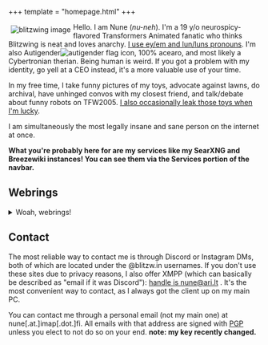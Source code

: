 +++
template = "homepage.html"
+++


<span style="float:left;padding:5px;">![blitzwing image](/funnyguy.png)</span> Hello. I am Nune (*nu-neh*). I'm a 19 y/o neurospicy-flavored Transformers Animated fanatic who thinks Blitzwing is neat and loves anarchy. [I use ey/em and lun/luns pronouns](https://blitzw.in/maq/#why-do-you-use-neopronouns-why-don-t-you-just-use-they-them). I'm also Autigender![autigender flag icon](/Autigendersmall.png), 100% acearo, and most likely a Cybertronian therian. Being human is weird. If you got a problem with my identity, go yell at a CEO instead, it's a more valuable use of your time.

In my free time, I take funny pictures of my toys, advocate against lawns, do archival, have unhinged convos with my closest friend, and talk/debate about funny robots on TFW2005. [I also occasionally leak those toys when I'm lucky](https://www.tfw2005.com/boards/threads/transformers-collaborative-naruto-shippuden-kurama-gamakichi-anime-toys-tra-gen-project-tails.1268943/).

I am simultaneously the most legally insane and sane person on the internet at once.

**What you're probably here for are my services like my SearXNG and Breezewiki instances! You can see them via the Services portion of the navbar.**
## Webrings
<details><summary>Woah, webrings!</summary>
    <p><span><a href="https://webring.dinhe.net/prev/https://www.blitzw.in">prev</a> | <a href="https://webring.dinhe.net/">retronaut</a> | <a href="https://webring.dinhe.net/next/https://www.blitzw.in">next</a></span></p>
    <p><span><a href="https://webring.bucketfish.me/redirect.html?to=prev&name=blitzw.in">prev</a> | <a href="https://webring.bucketfish.me">bucketfish</a> | <a href="https://webring.bucketfish.me/redirect.html?to=next&name=blitzw.in">next</a></span></p>
    <p><span><a href="https://512kb.club">512KB Club</a></span></p></details>

## Contact

The most reliable way to contact me is through Discord or Instagram DMs, both of which are located under the @blitzw.in usernames. If you don't use these sites due to privacy reasons, I also offer XMPP (which can basically be described as "email if it was Discord"): [handle is nune@ari.lt](xmpp:nune@ari.lt) . It's the most convenient way to contact, as I always got the client up on my main PC.

You can contact me through a personal email (not my main one) at nune[.at.]imap[.dot.]fi. All emails with that address are signed with [PGP](/PGP.txt) unless you elect to not do so on your end. **note: my key recently changed.** 
